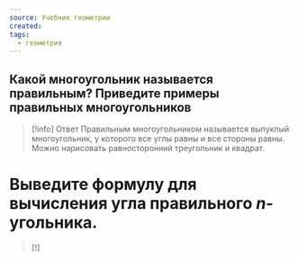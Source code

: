 ```yaml
---
source: Учебник геометрии
created: 
tags:
  - геометрия
---
```

## Какой многоугольник называется правильным? Приведите примеры правильных многоугольников

> [!info] Ответ
> Правильным многоугольником называется выпуклый многоугольник, у которого все углы равны и все стороны равны. Можно нарисовать равносторонний треугольник и квадрат.
> 

# Выведите формулу для вычисления угла правильного $n$- угольника. 

> [!]